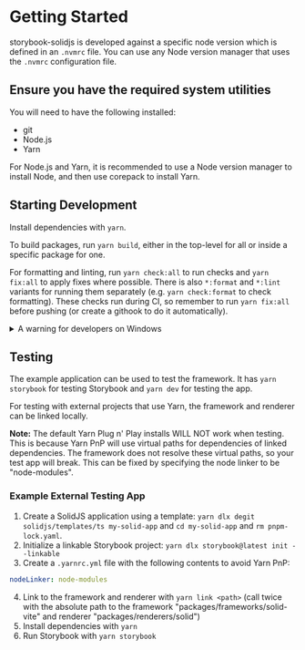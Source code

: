 # Getting Started

storybook-solidjs is developed against a specific node version which is defined in an `.nvmrc` file. You can use any Node version manager that uses the `.nvmrc` configuration file.

## Ensure you have the required system utilities

You will need to have the following installed:

- git
- Node.js
- Yarn

For Node.js and Yarn, it is recommended to use a Node version manager to install Node, and then use corepack to install Yarn.

## Starting Development

Install dependencies with `yarn`.

To build packages, run `yarn build`, either in the top-level for all or inside a specific package for one.

For formatting and linting, run `yarn check:all` to run checks and `yarn fix:all` to apply fixes where possible.
There is also `*:format` and `*:lint` variants for running them separately (e.g. `yarn check:format` to check formatting).
These checks run during CI, so remember to run `yarn fix:all` before pushing (or create a githook to do it automatically).

<details>
<summary>A warning for developers on Windows</summary>
I don't recommend developing this on Windows due to issues that appear when using yarn.
I've seen yarn not apply the correct version of itself, have issues when installing dependencies, and calculate checksums differently (which becomes a problem with CI checks).
If you don't have an alternative Linux or MacOS development environment, I would recommend using WSL exclusively when developing on Windows.
</details>

## Testing

The example application can be used to test the framework.
It has `yarn storybook` for testing Storybook and `yarn dev` for testing the app.

For testing with external projects that use Yarn, the framework and renderer can be linked locally.

**Note:** The default Yarn Plug n' Play installs WILL NOT work when testing.
This is because Yarn PnP will use virtual paths for dependencies of linked dependencies. The framework does not resolve these virtual paths, so your test app will break.
This can be fixed by specifying the node linker to be "node-modules".

### Example External Testing App

1. Create a SolidJS application using a template: `yarn dlx degit solidjs/templates/ts my-solid-app` and `cd my-solid-app` and `rm pnpm-lock.yaml`.
2. Initialize a linkable Storybook project: `yarn dlx storybook@latest init --linkable`
3. Create a `.yarnrc.yml` file with the following contents to avoid Yarn PnP:

```yml
nodeLinker: node-modules
```

4. Link to the framework and renderer with `yarn link <path>` (call twice with the absolute path to the framework "packages/frameworks/solid-vite" and renderer "packages/renderers/solid")
5. Install dependencies with `yarn`
6. Run Storybook with `yarn storybook`
